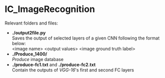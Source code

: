 # IC_ImageRecognition

Relevant folders and files:
- **./output2file.py** <br/>Saves the output of selected layers of a given CNN following the format below:
  <br/>\<image name> \<output values> \<image ground truth label>
- **./Produce_1400/** <br/>*Produce* image database
- **./produce-fc1.txt** and **./produce-fc2.txt** <br/>Contain the outputs of *VGG-16*'s first and second FC layers
